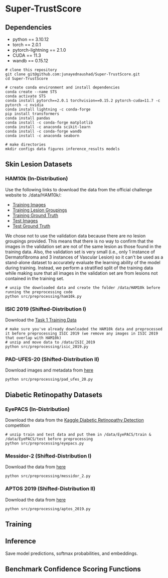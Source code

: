 # Super-TrustScore

## Dependencies
- python == 3.10.12
- torch == 2.0.1
- pytorch-lightning == 2.1.0
- CUDA == 11.3
- wandb == 0.15.12
```
# clone this repository
git clone git@github.com:junayednaushad/Super-TrustScore.git
cd Super-TrustScore

# create conda environment and install dependencies
conda create --name STS
conda activate STS
conda install pytorch==2.0.1 torchvision==0.15.2 pytorch-cuda=11.7 -c pytorch -c nvidia
conda install lightning -c conda-forge
pip install transformers
conda install pandas
conda install -c conda-forge matplotlib
conda install -c anaconda scikit-learn
conda install -c conda-forge wandb
conda install -c anaconda seaborn

# make directories
mkdir configs data figures inference_results models
```

## Skin Lesion Datasets
### HAM10k (In-Distribution)
Use the following links to download the data from the official challenge website to ./data/HAM10k/:
- [Training Images](https://isic-challenge-data.s3.amazonaws.com/2018/ISIC2018_Task3_Training_Input.zip)
- [Training Lesion Groupings](https://isic-challenge-data.s3.amazonaws.com/2018/ISIC2018_Task3_Training_LesionGroupings.csv)
- [Training Ground Truth](https://isic-challenge-data.s3.amazonaws.com/2018/ISIC2018_Task3_Training_GroundTruth.zip)
- [Test Images](https://isic-challenge-data.s3.amazonaws.com/2018/ISIC2018_Task3_Test_Input.zip)
- [Test Ground Truth](https://isic-challenge-data.s3.amazonaws.com/2018/ISIC2018_Task3_Test_GroundTruth.zip)

We chose not to use the validation data because there are no lesion groupings provided. This means that there is no way to confirm that the images in the validation set are not of the same lesion as those found in the training data. Also, the validation set is very small (i.e., only 1 instance of Dermatofibroma and 3 instances of Vascular Lesion) so it can't be used as a stand-alone dataset to accurately evaluate the learning ability of the model during training. Instead, we perform a stratified split of the training data while making sure that all images in the validation set are from lesions not contained in the training set.

```
# unzip the downloaded data and create the folder /data/HAM10k before running the preprocessing code
python src/preprocessing/ham10k.py
```

### ISIC 2019 (Shifted-Distribution I)
Download the [Task 1 Training Data](https://challenge.isic-archive.com/data/#2019)
```
# make sure you've already downloaded the HAM10k data and preprocessed it before preprocessing ISIC 2019 (we remove any images in ISIC 2019 that overlap with HAM10k)
# unzip and move data to /data/ISIC_2019
python src/preprocessing/isic_2019.py
```

### PAD-UFES-20 (Shifted-Distribution II)
Download images and metadata from [here](https://data.mendeley.com/datasets/zr7vgbcyr2/1)
```
python src/preprocessing/pad_ufes_20.py
```

## Diabetic Retinopathy Datasets
### EyePACS (In-Distribution)
Download the data from the [Kaggle Diabetic Retinopathy Detection](https://www.kaggle.com/competitions/diabetic-retinopathy-detection/data) competition

```
# unzip train and test data and put them in /data/EyePACS/train & /data/EyePACS/test before preprocessing
python src/preprocessing/eyepacs.py
```

### Messidor-2 (Shifted-Distribution I)
Download the data from [here](https://www.adcis.net/en/third-party/messidor2/)

```
python src/preprocessing/messidor_2.py
```

### APTOS 2019 (Shifted-Distribution II)
Download the data from [here](https://www.kaggle.com/competitions/aptos2019-blindness-detection/data)

```
python src/preprocessing/aptos_2019.py
```

## Training

## Inference
Save model predictions, softmax probabilities, and embeddings.

## Benchmark Confidence Scoring Functions
